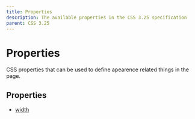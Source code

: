 ```yaml
---
title: Properties
description: The available properties in the CSS 3.25 specification
parent: CSS 3.25
---
```

# Properties

CSS properties that can be used to define apearence related things in the page.

## Properties

- [width](width.md)